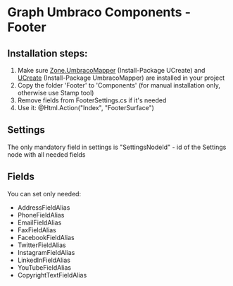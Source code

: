 # Graph Umbraco Components - Footer

## Installation steps:
1. Make sure [Zone.UmbracoMapper](https://github.com/AndyButland/UmbracoMapper) (Install-Package UCreate) and [UCreate](https://github.com/nicbell/ucreate) (Install-Package UmbracoMapper) are installed in your project
2. Copy the folder 'Footer' to 'Components' (for manual installation only, otherwise use Stamp tool)
3. Remove fields from FooterSettings.cs if it's needed
4. Use it: @Html.Action("Index", "FooterSurface")

## Settings
The only mandatory field in settings is "SettingsNodeId" - id of the Settings node with all needed fields

## Fields
You can set only needed:
* AddressFieldAlias
* PhoneFieldAlias
* EmailFieldAlias
* FaxFieldAlias
* FacebookFieldAlias
* TwitterFieldAlias
* InstagramFieldAlias
* LinkedInFieldAlias
* YouTubeFieldAlias
* CopyrightTextFieldAlias
